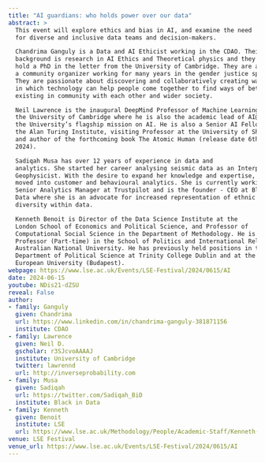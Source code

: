 ```yaml
---
title: "AI guardians: who holds power over our data"
abstract: >
  This event will explore ethics and bias in AI, and examine the need
  for diverse and inclusive data teams and decision-makers.

  Chandrima Ganguly is a Data and AI Ethicist working in the CDAO. Their 
  background is research in AI Ethics and Theoretical physics and they 
  hold a PhD in the letter from the University of Cambridge. They are also 
  a community organizer working for many years in the gender justice space. 
  They are passionate about discovering and collaboratively creating ways 
  in which technology can help people come together to find ways of better 
  existing in community with each other and wider society. 

  Neil Lawrence is the inaugural DeepMind Professor of Machine Learning at 
  the University of Cambridge where he is also the academic lead of AI@Cam, 
  the University’s flagship mission on AI. He is also a Senior AI Fellow at 
  the Alan Turing Institute, visiting Professor at the University of Sheffield 
  and author of the forthcoming book The Atomic Human (release date 6th June 
  2024).

  Sadiqah Musa has over 12 years of experience in data and 
  analytics. She started her career analysing seismic data as an Interpretation 
  Geophysicist. With the desire to expand her knowledge and expertise, Sadiqah 
  moved into customer and behavioural analytics. She is currently working as a 
  Senior Analytics Manager at Trustpilot and is the founder - CEO at Black in 
  Data where she is an advocate for increased representation of ethnic 
  diversity within data. 

  Kenneth Benoit is Director of the Data Science Institute at the 
  London School of Economics and Political Science, and Professor of 
  Computational Social Science in the Department of Methodology. He is also 
  Professor (Part-time) in the School of Politics and International Relations, 
  Australian National University. He has previously held positions in the 
  Department of Political Science at Trinity College Dublin and at the Central 
  European University (Budapest). 
webpage: https://www.lse.ac.uk/Events/LSE-Festival/2024/0615/AI
date: 2024-06-15
youtube: NDis21-dZSU
reveal: False
author:
- family: Ganguly
  given: Chandrima
  url: https://www.linkedin.com/in/chandrima-ganguly-381871156
  institute: CDAO
- family: Lawrence
  given: Neil D.
  gscholar: r3SJcvoAAAAJ
  institute: University of Cambridge
  twitter: lawrennd
  url: http://inverseprobability.com
- family: Musa
  given: Sadiqah
  url: https://twitter.com/Sadiqah_BiD
  institute: Black in Data
- family: Kenneth
  given: Benoit
  institute: LSE
  url: https://www.lse.ac.uk/Methodology/People/Academic-Staff/Kenneth-Benoit/Kenneth-Benoit 
venue: LSE Festival
venue_url: https://www.lse.ac.uk/Events/LSE-Festival/2024/0615/AI
---
```


